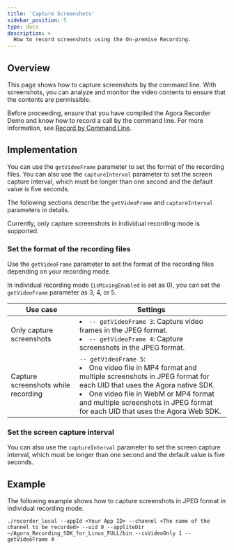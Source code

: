 ```yaml
---
title: 'Capture Screenshots'
sidebar_position: 5
type: docs
description: >
  How to record screenshots using the On-premise Recording.
---
```


## Overview

This page shows how to capture screenshots by the command line. With screenshots, you can analyze and monitor the video contents to ensure that the contents are permissible.

Before proceeding, ensure that you have compiled the Agora Recorder Demo and know how to record a call by the command line. For more information, see [Record by Command Line](./get-started/record-cmd).

## Implementation

You can use the `getVideoFrame` parameter to set the format of the recording files. You can also use the `captureInterval` parameter to set the screen capture interval, which must be longer than one second and the default value is five seconds.

The following sections describe the `getVideoFrame` and `captureInterval` parameters in details.

<div class="alert note">Currently, only capture screenshots in individual recording mode is supported. </div>

### Set the format of the recording files

Use the `getVideoFrame` parameter to set the format of the recording files depending on your recording mode.

In individual recording mode (`isMixingEnabled` is set as 0), you can set the `getVideoFrame` parameter as 3, 4, or 5.

| Use case  | Settings |
| --- | --- |
| Only capture screenshots | <li>`-- getVideoFrame 3`: Capture video frames in the JPEG format.</li><li>`-- getVideoFrame 4`: Capture screenshots in the JPEG format.</li> |
| Capture screenshots while recording | `-- getVideoFrame 5`: <li>One video file in MP4 format and multiple screenshots in JPEG format for each UID that uses the Agora native SDK.</li><li>One video file in WebM or MP4 format and multiple screenshots in JPEG format for each UID that uses the Agora Web SDK.</li> |

### Set the screen capture interval

You can also use the `captureInterval` parameter to set the screen capture interval, which must be longer than one second and the default value is five seconds.

## Example

The following example shows how to capture screenshots in JPEG format in individual recording mode.

```
./recorder_local --appId <Your App ID> --channel <The name of the channel to be recorded> --uid 0 --appliteDir ~/Agora_Recording_SDK_for_Linux_FULL/bin --isVideoOnly 1 --getVideoFrame 4
```